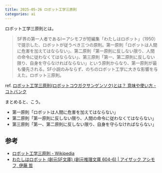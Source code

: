 ```yaml
---
title: 2025-05-26 ロボット工学三原則
categories: ai
---
```


ロボット工学三原則とは。

> SF界の第一人者であるI＝アシモフが短編集「わたしはロボット」（1950）で提示した、ロボットが従うべき三つの原則。第一原則「ロボットは人間に危害を加えてはならない」、第二原則「第一原則に反しない限り、人間の命令に従わなくてはならない」、第三原則「第一、第二原則に反しない限り、自身を守らなければならない」という原則からなり、第一原則が最も優先される。SF小説のみならず、のちのロボット工学に大きな影響を与えた。ロボット三原則。

ref. [ロボット工学三原則(ロボットコウガクサンゲンソク)とは？ 意味や使い方 - コトバンク](https://kotobank.jp/word/%E3%82%8D%E3%81%BC%E3%81%A4%E3%81%A8%E5%B7%A5%E5%AD%A6%E4%B8%89%E5%8E%9F%E5%89%87-3223616#goog_rewarded)

まとめると、こう。

- 第一原則「ロボットは人間に危害を加えてはならない」
- 第二原則「第一原則に反しない限り、人間の命令に従わなくてはならない」
- 第三原則「第一、第二原則に反しない限り、自身を守らなければならない」

## 参考

- [ロボット工学三原則 - Wikipedia](https://ja.wikipedia.org/wiki/%E3%83%AD%E3%83%9C%E3%83%83%E3%83%88%E5%B7%A5%E5%AD%A6%E4%B8%89%E5%8E%9F%E5%89%87)
- [わたしはロボット (創元SF文庫) (創元推理文庫 604-6) \| アイザック アシモフ, 伊藤 哲](https://amzn.to/3FnelEA)
